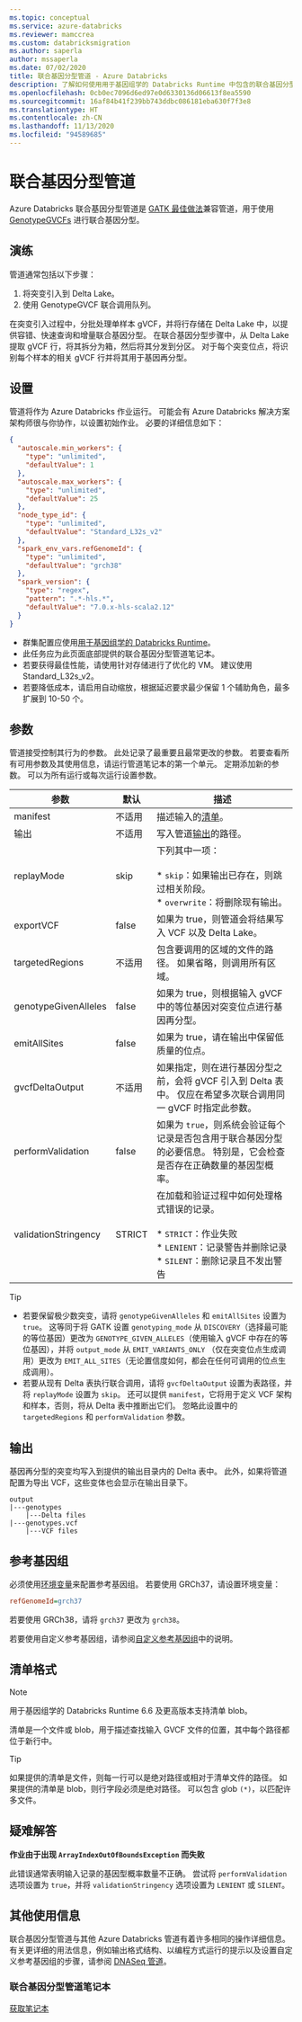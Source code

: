 ```yaml
---
ms.topic: conceptual
ms.service: azure-databricks
ms.reviewer: mamccrea
ms.custom: databricksmigration
ms.author: saperla
author: mssaperla
ms.date: 07/02/2020
title: 联合基因分型管道 - Azure Databricks
description: 了解如何使用用于基因组学的 Databricks Runtime 中包含的联合基因分型管道。
ms.openlocfilehash: 0cb0ec7096d6ed97e0d6330136d06613f8ea5590
ms.sourcegitcommit: 16af84b41f239bb743ddbc086181eba630f7f3e8
ms.translationtype: HT
ms.contentlocale: zh-CN
ms.lasthandoff: 11/13/2020
ms.locfileid: "94589685"
---
```

# <a name="joint-genotyping-pipeline"></a>联合基因分型管道

Azure Databricks 联合基因分型管道是 [GATK 最佳做法](https://gatk.broadinstitute.org/hc/en-us/articles/360035535932-Germline-short-variant-discovery-SNPs-Indels-)兼容管道，用于使用 [GenotypeGVCFs](https://gatk.broadinstitute.org/hc/en-us/articles/360041417092-GenotypeGVCFs) 进行联合基因分型。

## <a name="walkthrough"></a>演练

管道通常包括以下步骤：

1. 将突变引入到 Delta Lake。
2. 使用 GenotypeGVCF 联合调用队列。

在突变引入过程中，分批处理单样本 gVCF，并将行存储在 Delta Lake 中，以提供容错、快速查询和增量联合基因分型。 在联合基因分型步骤中，从 Delta Lake 提取 gVCF 行，将其拆分为箱，然后将其分发到分区。 对于每个突变位点，将识别每个样本的相关 gVCF 行并将其用于基因再分型。

## <a name="setup"></a>设置

管道将作为 Azure Databricks 作业运行。 可能会有 Azure Databricks 解决方案架构师很与你协作，以设置初始作业。 必要的详细信息如下：

```json
{
  "autoscale.min_workers": {
    "type": "unlimited",
    "defaultValue": 1
  },
  "autoscale.max_workers": {
    "type": "unlimited",
    "defaultValue": 25
  },
  "node_type_id": {
    "type": "unlimited",
    "defaultValue": "Standard_L32s_v2"
  },
  "spark_env_vars.refGenomeId": {
    "type": "unlimited",
    "defaultValue": "grch38"
  },
  "spark_version": {
    "type": "regex",
    "pattern": ".*-hls.*",
    "defaultValue": "7.0.x-hls-scala2.12"
  }
}
```

* 群集配置应使用[用于基因组学的 Databricks Runtime](../../../runtime/genomicsruntime.md#dbr-genomics)。
* 此任务应为此页面底部提供的联合基因分型管道笔记本。
* 若要获得最佳性能，请使用针对存储进行了优化的 VM。 建议使用 Standard_L32s_v2。
* 若要降低成本，请启用自动缩放，根据延迟要求最少保留 1 个辅助角色，最多扩展到 10-50 个。

## <a name="parameters"></a>参数

管道接受控制其行为的参数。 此处记录了最重要且最常更改的参数。 若要查看所有可用参数及其使用信息，请运行管道笔记本的第一个单元。 定期添加新的参数。
可以为所有运行或每次运行设置参数。

| 参数                         | 默认                           | 描述                                                                                                                                                                                             |
|-----------------------------------|-----------------------------------|---------------------------------------------------------------------------------------------------------------------------------------------------------------------------------------------------------|
| manifest                          | 不适用                               | 描述输入的[清单](#manifest-format)。                                                                                                                                                  |
| 输出                            | 不适用                               | 写入管道[输出](#output)的路径。                                                                                                                                                   |
| replayMode                        | skip                              | 下列其中一项：<br><br>* `skip`：如果输出已存在，则跳过相关阶段。<br>* `overwrite`：将删除现有输出。                                                                                     |
| exportVCF                         | false                             | 如果为 true，则管道会将结果写入 VCF 以及 Delta Lake。                                                                                                                                      |
| targetedRegions                   | 不适用                               | 包含要调用的区域的文件的路径。 如果省略，则调用所有区域。                                                                                                                                |
| genotypeGivenAlleles              | false                             | 如果为 true，则根据输入 gVCF 中的等位基因对突变位点进行基因再分型。                                                                                                                             |
| emitAllSites                      | false                             | 如果为 true，请在输出中保留低质量的位点。                                                                                                                                                        |
| gvcfDeltaOutput                   | 不适用                               | 如果指定，则在进行基因分型之前，会将 gVCF 引入到 Delta 表中。 仅应在希望多次联合调用同一 gVCF 时指定此参数。                                      |
| performValidation                 | false                             | 如果为 `true`，则系统会验证每个记录是否包含用于联合基因分型的必要信息。 特别是，它会检查是否存在正确数量的基因型概率。        |
| validationStringency              | STRICT                            | 在加载和验证过程中如何处理格式错误的记录。<br><br>* `STRICT`：作业失败<br>* `LENIENT`：记录警告并删除记录<br>* `SILENT`：删除记录且不发出警告 |

> [!TIP]
>
> * 若要保留极少数突变，请将 `genotypeGivenAlleles` 和 `emitAllSites` 设置为 `true`。 这等同于将 GATK 设置 `genotyping_mode` 从 `DISCOVERY`（选择最可能的等位基因）更改为 `GENOTYPE_GIVEN_ALLELES`（使用输入 gVCF 中存在的等位基因），并将 `output_mode` 从 `EMIT_VARIANTS_ONLY` （仅在突变位点生成调用）更改为 `EMIT_ALL_SITES`（无论置信度如何，都会在任何可调用的位点生成调用）。
> * 若要从现有 Delta 表执行联合调用，请将 `gvcfDeltaOutput` 设置为表路径，并将 `replayMode` 设置为 `skip`。 还可以提供 `manifest`，它将用于定义 VCF 架构和样本，否则，将从 Delta 表中推断出它们。 忽略此设置中的 `targetedRegions` 和 `performValidation` 参数。

## <a name="output"></a><a id="manifest-format"> </a><a id="output"> </a>输出

基因再分型的突变均写入到提供的输出目录内的 Delta 表中。 此外，如果将管道配置为导出 VCF，这些变体也会显示在输出目录下。

```
output
|---genotypes
    |---Delta files
|---genotypes.vcf
    |---VCF files
```

## <a name="reference-genomes"></a>参考基因组

必须使用[环境变量](../../../clusters/configure.md#environment-variables)来配置参考基因组。
若要使用 GRCh37，请设置环境变量：

```ini
refGenomeId=grch37
```

若要使用 GRCh38，请将 `grch37` 更改为 `grch38`。

若要使用自定义参考基因组，请参阅[自定义参考基因组](../secondary/dnaseq-pipeline.md#custom-reference-genomes)中的说明。

## <a name="manifest-format"></a>清单格式

> [!NOTE]
>
> 用于基因组学的 Databricks Runtime 6.6 及更高版本支持清单 blob。

清单是一个文件或 blob，用于描述查找输入 GVCF 文件的位置，其中每个路径都位于新行中。

> [!TIP]
>
> 如果提供的清单是文件，则每一行可以是绝对路径或相对于清单文件的路径。 如果提供的清单是 blob，则行字段必须是绝对路径。 可以包含 glob `(*)`，以匹配许多文件。

## <a name="troubleshooting"></a>疑难解答

**作业由于出现 `ArrayIndexOutOfBoundsException` 而失败**

此错误通常表明输入记录的基因型概率数量不正确。 尝试将 `performValidation` 选项设置为 `true`，并将 `validationStringency` 选项设置为 `LENIENT` 或 `SILENT`。

## <a name="additional-usage-info"></a>其他使用信息

联合基因分型管道与其他 Azure Databricks 管道有着许多相同的操作详细信息。 有关更详细的用法信息，例如输出格式结构、以编程方式运行的提示以及设置自定义参考基因组的步骤，请参阅 [DNASeq 管道](../secondary/dnaseq-pipeline.md)。

### <a name="joint-genotyping-pipeline-notebook"></a>联合基因分型管道笔记本

[获取笔记本](../../../_static/notebooks/genomics/joint-genotyping-pipeline.html)